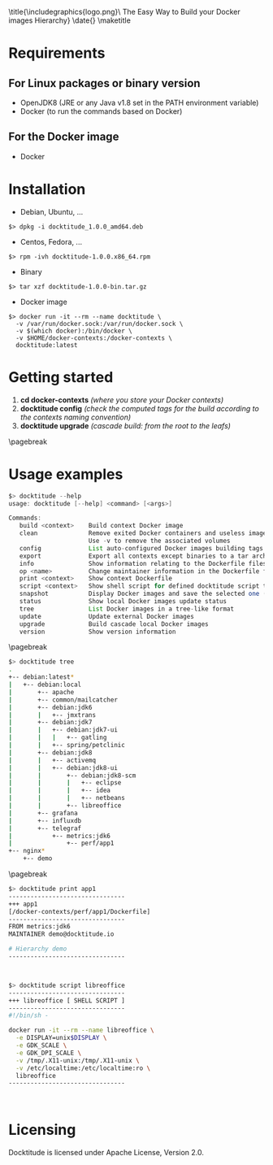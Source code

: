 \title{\includegraphics{logo.png}\\ The Easy Way to Build your Docker images Hierarchy}
\date{}
\maketitle



# Requirements

## For Linux packages or binary version
- OpenJDK8 (JRE or any Java v1.8 set in the PATH environment variable)
- Docker (to run the commands based on Docker)

## For the Docker image
- Docker


# Installation

- Debian, Ubuntu, ...
```
$> dpkg -i docktitude_1.0.0_amd64.deb
```

- Centos, Fedora, ...
```
$> rpm -ivh docktitude-1.0.0.x86_64.rpm
```

- Binary
```
$> tar xzf docktitude-1.0.0-bin.tar.gz
```

- Docker image
```
$> docker run -it --rm --name docktitude \
  -v /var/run/docker.sock:/var/run/docker.sock \
  -v $(which docker):/bin/docker \
  -v $HOME/docker-contexts:/docker-contexts \
  docktitude:latest
```


# Getting started

1. **cd docker-contexts** *(where you store your Docker contexts)*
2. **docktitude config** *(check the computed tags for the build according to the contexts naming convention)*
3. **docktitude upgrade** *(cascade build: from the root to the leafs)*

\pagebreak

# Usage examples

```java
$> docktitude --help
usage: docktitude [--help] <command> [<args>]

Commands:
   build <context>    Build context Docker image
   clean              Remove exited Docker containers and useless images
                      Use -v to remove the associated volumes
   config             List auto-configured Docker images building tags
   export             Export all contexts except binaries to a tar archive
   info               Show information relating to the Dockerfile files
   op <name>          Change maintainer information in the Dockerfile files
   print <context>    Show context Dockerfile
   script <context>   Show shell script for defined docktitude script tags
   snapshot           Display Docker images and save the selected one (.tar)
   status             Show local Docker images update status
   tree               List Docker images in a tree-like format
   update             Update external Docker images
   upgrade            Build cascade local Docker images
   version            Show version information
```

\pagebreak

```bash
$> docktitude tree
.
+-- debian:latest*
|   +-- debian:local
|       +-- apache
|       +-- common/mailcatcher
|       +-- debian:jdk6
|       |   +-- jmxtrans
|       +-- debian:jdk7
|       |   +-- debian:jdk7-ui
|       |   |   +-- gatling
|       |   +-- spring/petclinic
|       +-- debian:jdk8
|       |   +-- activemq
|       |   +-- debian:jdk8-ui
|       |       +-- debian:jdk8-scm
|       |       |   +-- eclipse
|       |       |   +-- idea
|       |       |   +-- netbeans
|       |       +-- libreoffice
|       +-- grafana
|       +-- influxdb
|       +-- telegraf
|           +-- metrics:jdk6
|               +-- perf/app1
+-- nginx*
    +-- demo
```

\pagebreak

```bash
$> docktitude print app1
--------------------------------
+++ app1
[/docker-contexts/perf/app1/Dockerfile]
--------------------------------
FROM metrics:jdk6
MAINTAINER demo@docktitude.io

# Hierarchy demo
--------------------------------



$> docktitude script libreoffice
--------------------------------
+++ libreoffice [ SHELL SCRIPT ]
--------------------------------
#!/bin/sh -

docker run -it --rm --name libreoffice \
  -e DISPLAY=unix$DISPLAY \
  -e GDK_SCALE \
  -e GDK_DPI_SCALE \
  -v /tmp/.X11-unix:/tmp/.X11-unix \
  -v /etc/localtime:/etc/localtime:ro \
  libreoffice
--------------------------------




```



# Licensing

Docktitude is licensed under Apache License, Version 2.0.
